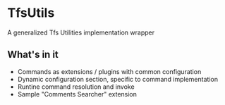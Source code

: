 # TfsUtils
A generalized Tfs Utilities implementation wrapper

## What's in it

* Commands as extensions / plugins with common configuration
* Dynamic configuration section, specific to command implementation
* Runtine command resolution and invoke
* Sample "Comments Searcher" extension

